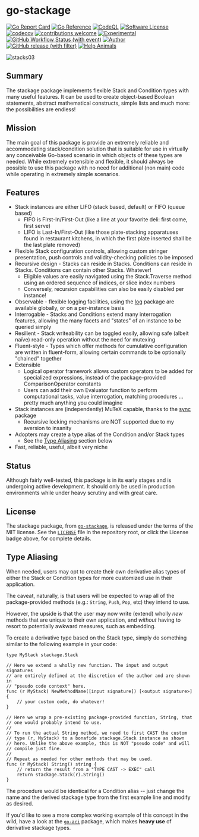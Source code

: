# go-stackage

[![Go Report Card](https://goreportcard.com/badge/github.com/JesseCoretta/go-stackage)](https://goreportcard.com/report/github.com/JesseCoretta/go-stackage) [![Go Reference](https://pkg.go.dev/badge/github.com/JesseCoretta/go-stackage.svg)](https://pkg.go.dev/github.com/JesseCoretta/go-stackage) [![CodeQL](https://github.com/JesseCoretta/go-stackage/workflows/CodeQL/badge.svg)](https://github.com/JesseCoretta/go-stackage/actions/workflows/github-code-scanning/codeql) [![Software License](https://img.shields.io/badge/license-MIT-brightgreen.svg?style=flat)](https://github.com/JesseCoretta/go-stackage/blob/main/LICENSE) [![codecov](https://codecov.io/gh/JesseCoretta/go-stackage/graph/badge.svg?token=RLW4DHLKQP)](https://codecov.io/gh/JesseCoretta/go-stackage) [![contributions welcome](https://img.shields.io/badge/contributions-welcome-brightgreen.svg?style=flat)](https://github.com/JesseCoretta/go-stackage/issues) [![Experimental](https://img.shields.io/badge/experimental-blue?logoColor=blue&label=%F0%9F%A7%AA%20%F0%9F%94%AC&labelColor=blue&color=gray)](https://github.com/JesseCoretta/JesseCoretta/blob/main/EXPERIMENTAL.md) [![GitHub Workflow Status (with event)](https://img.shields.io/github/actions/workflow/status/jessecoretta/go-stackage/go.yml?event=push)](https://github.com/JesseCoretta/go-stackage/actions/workflows/go.yml) [![Author](https://img.shields.io/badge/author-Jesse_Coretta-darkred?label=%F0%9F%94%BA&labelColor=indigo&color=maroon)](mailto:jesse.coretta@icloud.com) [![GitHub release (with filter)](https://img.shields.io/github/v/release/JesseCoretta/go-stackage)](https://github.com/JesseCoretta/go-stackage/releases) [![Help Animals](https://img.shields.io/badge/help_animals-gray?label=%F0%9F%90%BE%20%F0%9F%98%BC%20%F0%9F%90%B6&labelColor=yellow)](https://github.com/JesseCoretta/JesseCoretta/blob/main/DONATIONS.md)

![stacks03](https://github.com/JesseCoretta/go-stackage/assets/74126726/ec6429ac-d698-413b-8c1c-0ac8dc1e301c)

## Summary

The stackage package implements flexible Stack and Condition types with many useful features. It can be used to create object-based Boolean statements, abstract mathematical constructs, simple lists and much more: the possibilities are endless!

## Mission

The main goal of this package is provide an extremely reliable and accommodating stack/condition solution that is suitable for use in virtually any conceivable Go-based scenario in which objects of these types are needed. While extremely extensible and flexible, it should always be possible to use this package with no need for additional (non main) code while operating in extremely simple scenarios.

## Features

  - Stack instances are either LIFO (stack based, default) or FIFO (queue based)
    - FIFO is First-In/First-Out (like a line at your favorite deli: first come, first serve)
    - LIFO is Last-In/First-Out (like those plate-stacking apparatuses found in restaurant kitchens, in which the first plate inserted shall be the last plate removed)
  - Flexible Stack configuration controls, allowing custom stringer presentation, push controls and validity-checking policies to be imposed
  - Recursive design - Stacks can reside in Stacks. Conditions can reside in Stacks. Conditions can contain other Stacks. Whatever!
    - Eligible values are easily navigated using the Stack.Traverse method using an ordered sequence of indices, or slice index numbers
    - Conversely, recursion capabilities can also be easily disabled per instance!
  - Observable - flexible logging facilities, using the [log](https://pkg.go.dev/log) package are available globally, or on a per-instance basis
  - Interrogable - Stacks and Conditions extend many interrogation features, allowing the many facets and "states" of an instance to be queried simply
  - Resilient - Stack writeability can be toggled easily, allowing safe (albeit naïve) read-only operation without the need for mutexing
  - Fluent-style - Types which offer methods for cumulative configuration are written in fluent-form, allowing certain commands to be optionally "chained" together
  - Extensible
    - Logical operator framework allows custom operators to be added for specialized expressions, instead of the package-provided ComparisonOperator constants
    - Users can add their own Evaluator function to perform computational tasks, value interrogation, matching procedures ... pretty much anything you could imagine
  - Stack instances are (independently) MuTeX capable, thanks to the [sync](https://pkg.go.dev/sync) package
    - Recursive locking mechanisms are NOT supported due to my aversion to insanity
  - Adopters may create a type alias of the Condition and/or Stack types
    - See the [Type Aliasing](#type-aliasing) section below
  - Fast, reliable, useful, albeit very niche

## Status

Although fairly well-tested, this package is in its early stages and is undergoing active development. It should only be used in production environments while under heavy scrutiny and with great care.

## License

The stackage package, from [`go-stackage`](https://github.com/JesseCoretta/go-stackage), is released under the terms of the MIT license. See the [`LICENSE`](https://github.com/JesseCoretta/go-stackage/blob/main/LICENSE) file in the repository root, or click the License badge above, for complete details.

## Type Aliasing

When needed, users may opt to create their own derivative alias types of either the Stack or Condition types for more customized use in their application.

The caveat, naturally, is that users will be expected to wrap all of the package-provided methods (e.g.: `String`, `Push`, `Pop`, etc) they intend to use.

However, the upside is that the user may now write (extend) wholly _new_ methods that are unique to their own application, and _without_ having to resort to potentially awkward measures, such as embedding.

To create a derivative type based on the Stack type, simply do something similar to the following example in your code:

```
type MyStack stackage.Stack

// Here we extend a wholly new function. The input and output signatures
// are entirely defined at the discretion of the author and are shown in
// "pseudo code context" here.
func (r MyStack) NewMethodName([input signature]) [<output signature>] {
	// your custom code, do whatever!
}

// Here we wrap a pre-existing package-provided function, String, that
// one would probably intend to use.
// 
// To run the actual String method, we need to first CAST the custom
// type (r, MyStack) to a bonafide stackage.Stack instance as shown
// here. Unlike the above example, this is NOT "pseudo code" and will
// compile just fine.
//
// Repeat as needed for other methods that may be used.
func (r MyStack) String() string {
 	// return the result from a "TYPE CAST -> EXEC" call
	return stackage.Stack(r).String()
}
```

The procedure would be identical for a Condition alias -- just change the name and the derived stackage type from the first example line and modify as desired.

If you'd like to see a more complex working example of this concept in the wild, have a look at the [`go-aci`](https://github.com/JesseCoretta/go-aci) package, which makes **heavy use** of derivative stackage types.

